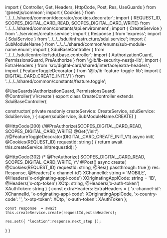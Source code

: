 import { Controller, Get, Headers, HttpCode, Post, Res, UseGuards } from '@nestjs/common';
import { Cookies } from '../../../shared/common/decorator/cookies.decorator';
import { REQUEST_ID, SCOPES_DIGITAL_CARD_READ, SCOPES_DIGITAL_CARD_WRITE} from '../../../shared/common/constants/api.environment';
import { CreateService } from '../services/create.service';
import { Response } from 'express';
import { SduiService } from '../../../sdui/infrastructure/sdui.service';
import { SubModuleName } from '../../../shared/common/enums/sub-module-name.enum';
import { SduiBaseController } from '../../../sdui/controller/sdui.base.controller';
import { AuthorizationGuard, PermissionsGuard, PreAuthorize } from '@ib/ib-security-nestjs-lib';
import { ExtraHeaders } from 'src/digital-card/shared/interface/extra-headers';
import { FeatureToggleDecorator } from '@ib/ib-feature-toggle-lib';
import { DIGITAL_CARD_CREATE_INIT_V1 } from '../../../shared/common/constants/feature.toggle';

@UseGuards(AuthorizationGuard, PermissionsGuard)
@Controller('v1/create')
export class CreateController extends SduiBaseController{

  constructor(
    private readonly createService: CreateService,
    sduiService: SduiService,
  ) {
    super(sduiService, SubModuleName.CREATE)
  }

  @HttpCode(200)
  //@PreAuthorize(SCOPES_DIGITAL_CARD_READ, SCOPES_DIGITAL_CARD_WRITE)
  @Get('/init')
  //@FeatureToggleDecorator(DIGITAL_CARD_CREATE_INIT_V1)
  async init(
    @Cookies(REQUEST_ID) requestId: string
  ) {
    return await this.createService.init(requestId);
  }

  @HttpCode(302)
 /* @PreAuthorize(
    SCOPES_DIGITAL_CARD_READ,
    SCOPES_DIGITAL_CARD_WRITE,
  )*/
  @Post()
  async create(
    @Cookies(REQUEST_ID) requestId: string,
    @Res({ passthrough: true }) res: Response,
    @Headers('x-channel-id') XChannelId: string = 'MOBILE',
    @Headers('x-originating-appl-code') XOriginatingApplCode: string = 'IB',
    @Headers('x-otp-token') XOtp: string,
    @Headers('x-auth-token') XAuthToken: string
  ) {
    const extraHeaders: ExtraHeaders = {
      'x-channel-id': XChannelId,
      'x-originating-appl-code': XOriginatingApplCode,
      'x-country-code': '',
      'x-otp-token': XOtp,
      'x-auth-token': XAuthToken
    };

    const response  = await this.createService.create(requestId,extraHeaders);

    res.set({ "location":response.next_step });
  }
}
